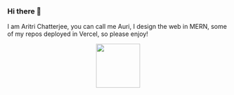 ### Hi there 👋
I am Aritri Chatterjee, you can call me Auri, I design the web in MERN, some of my repos deployed in Vercel, so please enjoy!

<div id="header" align="center">
  <img src="https://media.giphy.com/media/M9gbBd9nbDrOTu1Mqx/giphy.gif" width="100"/>
</div>

